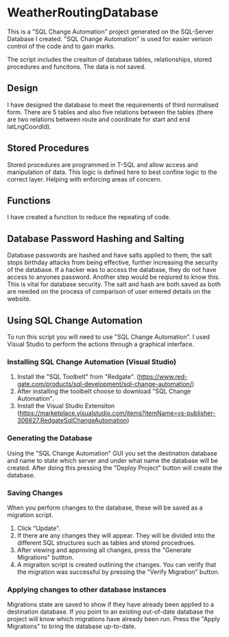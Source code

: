 # WeatherRoutingDatabase
This is a "SQL Change Automation" project generated on the SQL-Server Database I created. "SQL Change Automation" is used for easier verison control of the code and to gain marks.

The script includes the creaiton of database tables, relationships, stored procedures and funcitons. The data is not saved.

## Design
I have designed the database to meet the requirements of third normalised form. There are 5 tables and also five relations between the tables (there are two relations between route and coordinate for start and end latLngCoordId).

## Stored Procedures
Stored procedures are programmed in T-SQL and allow access and manipulation of data. This logic is defined here to best confine logic to the correct layer. Helping with enforcing areas of concern.

## Functions
I have created a function to reduce the repeating of code.

## Database Password Hashing and Salting
Database passwords are hashed and have salts applied to them, the salt stops birthday attacks from being effective, further increasing the security of the database. If a hacker was to access the database, they do not have access to anyones password. Another step would be reqiured to know this. This is vital for database security.
The salt and hash are both saved as both are needed on the process of comparison of user entered details on the website.

## Using SQL Change Automation
To run this script you will need to use "SQL Change Automation". I used Visual Studio to perform the actions through a graphical interface.

### Installing SQL Change Automation (Visual Studio)
1. Install the "SQL Toolbelt" from "Redgate". (https://www.red-gate.com/products/sql-development/sql-change-automation/)
2. After installing the toolbelt choose to download "SQL Change Automation".
3. Install the Visual Studio Extensiton (https://marketplace.visualstudio.com/items?itemName=vs-publisher-306627.RedgateSqlChangeAutomation)

### Generating the Database
Using the "SQL Change Automation" GUI you set the destination database and name to state which server and under what name the database will be created. After doing this pressing the "Deploy Project" button will create the database.

### Saving Changes
When you perform changes to the database, these will be saved as a migration script.

1. Click "Update".
2. If there are any changes they will appear. They will be divided into the different SQL structures such as tables and stored procedrues.
3. After viewing and approving all changes, press the "Generate Migrations" buttton.
4. A migraiton script is created outlining the changes. You can verify that the migration was successful by pressing the "Verify Migration" button.

### Applying changes to other database instances
Migrations state are saved to show if they have already been applied to a destination database. If you point to an existing out-of-date database the project will know which migrations have already been run. Press the "Apply Migrations" to bring the database up-to-date.